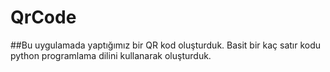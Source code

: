 # QrCode

##Bu uygulamada yaptığımız bir QR kod oluşturduk. Basit bir kaç satır kodu python programlama dilini kullanarak oluşturduk.
